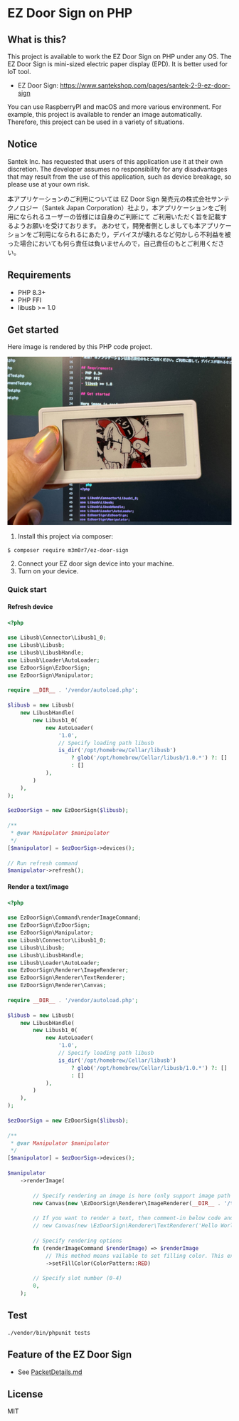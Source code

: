 # EZ Door Sign on PHP
## What is this?

This project is available to work the EZ Door Sign on PHP under any OS.
The EZ Door Sign is mini-sized electric paper display (EPD). It is better used for IoT tool.

- EZ Door Sign: https://www.santekshop.com/pages/santek-2-9-ez-door-sign

You can use RaspberryPI and macOS and more various environment.
For example, this project is available to render an image automatically. Therefore, this project can be used in a variety of situations.

## Notice
Santek Inc. has requested that users of this application use it at their own discretion.
The developer assumes no responsibility for any disadvantages that may result from the use of this application, such as device breakage, so please use at your own risk.

本アプリケーションのご利用については EZ Door Sign 発売元の株式会社サンテクノロジー（Santek Japan Corporation）社より，本アプリケーションをご利用になられるユーザーの皆様には自身のご判断にて ご利用いただく旨を記載するようお願いを受けております。
あわせて，開発者側としましても本アプリケーションをご利用になられるにあたり，デバイスが壊れるなど何かしら不利益を被った場合においても何ら責任は負いませんので，自己責任のもとご利用ください。


## Requirements
- PHP 8.3+
- PHP FFI
- libusb >= 1.0

## Get started

Here image is rendered by this PHP code project.

<img src="./docs/img.jpg" />


1. Install this project via composer:
```
$ composer require m3m0r7/ez-door-sign
```

2. Connect your EZ door sign device into your machine.
3. Turn on your device.

### Quick start

#### Refresh device

```php
<?php

use Libusb\Connector\Libusb1_0;
use Libusb\Libusb;
use Libusb\LibusbHandle;
use Libusb\Loader\AutoLoader;
use EzDoorSign\EzDoorSign;
use EzDoorSign\Manipulator;

require __DIR__ . '/vendor/autoload.php';

$libusb = new Libusb(
    new LibusbHandle(
        new Libusb1_0(
            new AutoLoader(
                '1.0',
                // Specify loading path libusb
                is_dir('/opt/homebrew/Cellar/libusb')
                    ? glob('/opt/homebrew/Cellar/libusb/1.0.*') ?: []
                    : []
            ),
        )
    ),
);

$ezDoorSign = new EzDoorSign($libusb);

/**
 * @var Manipulator $manipulator
 */
[$manipulator] = $ezDoorSign->devices();

// Run refresh command
$manipulator->refresh();

```

#### Render a text/image



```php
<?php

use EzDoorSign\Command\renderImageCommand;
use EzDoorSign\EzDoorSign;
use EzDoorSign\Manipulator;
use Libusb\Connector\Libusb1_0;
use Libusb\Libusb;
use Libusb\LibusbHandle;
use Libusb\Loader\AutoLoader;
use EzDoorSign\Renderer\ImageRenderer;
use EzDoorSign\Renderer\TextRenderer;
use EzDoorSign\Renderer\Canvas;

require __DIR__ . '/vendor/autoload.php';

$libusb = new Libusb(
    new LibusbHandle(
        new Libusb1_0(
            new AutoLoader(
                '1.0',
                // Specify loading path libusb
                is_dir('/opt/homebrew/Cellar/libusb')
                    ? glob('/opt/homebrew/Cellar/libusb/1.0.*') ?: []
                    : []
            ),
        )
    ),
);

$ezDoorSign = new EzDoorSign($libusb);

/**
 * @var Manipulator $manipulator
 */
[$manipulator] = $ezDoorSign->devices();

$manipulator
    ->renderImage(

        // Specify rendering an image is here (only support image path currently)
        new Canvas(new \EzDoorSign\Renderer\ImageRenderer(__DIR__ . '/tests/example.jpg')),

        // If you want to render a text, then comment-in below code and do comment-out starting with `new Image(new \EzDoorSign\Renderer\ImageRenderer(...)),` in above.
        // new Canvas(new \EzDoorSign\Renderer\TextRenderer('Hello World!', '/path/to/your-fornts.ttf'))

        // Specify rendering options
        fn (renderImageCommand $renderImage) => $renderImage
            // This method means vailable to set filling color. This example is using Red color to fill.
            ->setFillColor(ColorPattern::RED)

        // Specify slot number (0-4)
        0,
    );

```


## Test

```
./vendor/bin/phpunit tests
```

## Feature of the EZ Door Sign
- See [PacketDetails.md](./PacketDetails.md)

## License

MIT
